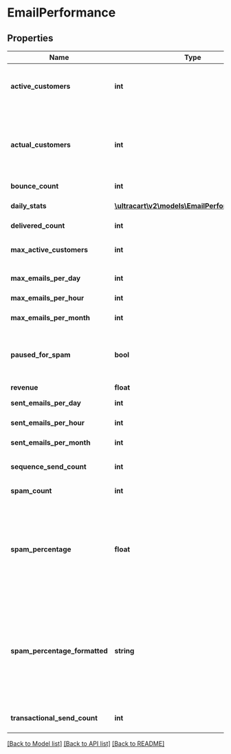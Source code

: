 # EmailPerformance

## Properties
Name | Type | Description | Notes
------------ | ------------- | ------------- | -------------
**active_customers** | **int** | Active customers.  The value will be -1 if calculation is pending. | [optional] 
**actual_customers** | **int** | Actual customers that they have regardless of active state.  The value will be -1 if calculation is pending. | [optional] 
**bounce_count** | **int** | Bounce count | [optional] 
**daily_stats** | [**\ultracart\v2\models\EmailPerformanceDaily[]**](EmailPerformanceDaily.md) | Daily statistics used for charting | [optional] 
**delivered_count** | **int** | Delivered count | [optional] 
**max_active_customers** | **int** | Maximum active customers allowed under their billing plan | [optional] 
**max_emails_per_day** | **int** | Max emails per day | [optional] 
**max_emails_per_hour** | **int** | Max emails per hour | [optional] 
**max_emails_per_month** | **int** | Max emails per month | [optional] 
**paused_for_spam** | **bool** | True if campaign/flow emails are paused due to spam complaints. | [optional] 
**revenue** | **float** | Revenue | [optional] 
**sent_emails_per_day** | **int** | Sent emails last 24 hours | [optional] 
**sent_emails_per_hour** | **int** | Sent emails last hour | [optional] 
**sent_emails_per_month** | **int** | Sent emails last 31 days | [optional] 
**sequence_send_count** | **int** | Total sequence (campaign/flow) emails sent | [optional] 
**spam_count** | **int** | Spam complaints | [optional] 
**spam_percentage** | **float** | Spam percentage rate based upon our look back window.  This should be under one half a percent or the account will be paused for sending. | [optional] 
**spam_percentage_formatted** | **string** | Spam percentage rate (formatted) based upon our look back window.  This should be under one half a percent or the account will be paused for sending. | [optional] 
**transactional_send_count** | **int** | Total transactions emails sent | [optional] 

[[Back to Model list]](../README.md#documentation-for-models) [[Back to API list]](../README.md#documentation-for-api-endpoints) [[Back to README]](../README.md)


